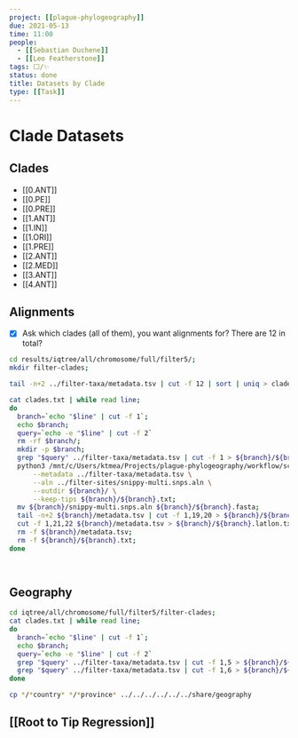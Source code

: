 ```yaml
---
project: [[plague-phylogeography]]
due: 2021-05-13
time: 11:00
people:
  - [[Sebastian Duchene]]
  - [[Leo Featherstone]]
tags: ⬜/✨ 
status: done
title: Datasets by Clade
type: [[Task]]
---
```


# Clade Datasets

## Clades

- [[0.ANT]]
- [[0.PE]]
- [[0.PRE]]
- [[1.ANT]]
- [[1.IN]]
- [[1.ORI]]
- [[1.PRE]]
- [[2.ANT]]
- [[2.MED]]
- [[3.ANT]]
- [[4.ANT]]

## Alignments

- [x] Ask which clades (all of them), you want alignments for? There are 12 in total?

```bash
cd results/iqtree/all/chromosome/full/filter5/;
mkdir filter-clades;

tail -n+2 ../filter-taxa/metadata.tsv | cut -f 12 | sort | uniq > clades.txt

cat clades.txt | while read line;
do
  branch=`echo "$line" | cut -f 1`;
  echo $branch;
  query=`echo -e "$line" | cut -f 2`
  rm -rf $branch/;
  mkdir -p $branch;
  grep "$query" ../filter-taxa/metadata.tsv | cut -f 1 > ${branch}/${branch}.txt;
  python3 /mnt/c/Users/ktmea/Projects/plague-phylogeography/workflow/scripts/filter_taxa.py \
	  --metadata ../filter-taxa/metadata.tsv \
	  --aln ../filter-sites/snippy-multi.snps.aln \
	  --outdir ${branch}/ \
	  --keep-tips ${branch}/${branch}.txt;
  mv ${branch}/snippy-multi.snps.aln ${branch}/${branch}.fasta;
  tail -n+2 ${branch}/metadata.tsv | cut -f 1,19,20 > ${branch}/${branch}.dates.txt;
  cut -f 1,21,22 ${branch}/metadata.tsv > ${branch}/${branch}.latlon.txt;
  rm -f ${branch}/metadata.tsv;
  rm -f ${branch}/${branch}.txt;
done

  

```

## Geography

```bash
cd iqtree/all/chromosome/full/filter5/filter-clades;
cat clades.txt | while read line;
do
  branch=`echo "$line" | cut -f 1`;
  echo $branch;
  query=`echo -e "$line" | cut -f 2`
  grep "$query" ../filter-taxa/metadata.tsv | cut -f 1,5 > ${branch}/${branch}.country.txt;
  grep "$query" ../filter-taxa/metadata.tsv | cut -f 1,6 > ${branch}/${branch}.province.txt;
done

cp */*country* */*province* ../../../../../../share/geography
```

## [[Root to Tip Regression]]

